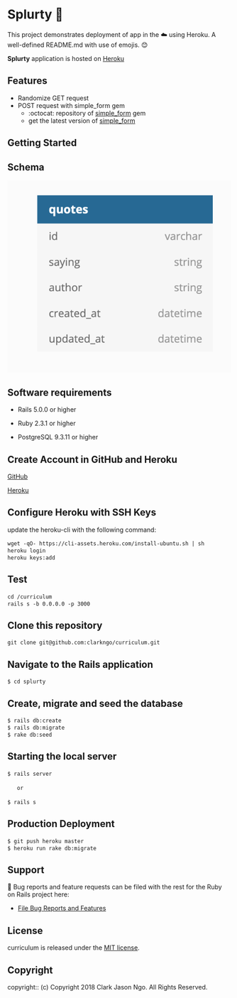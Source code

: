 # Splurty 💬

This project demonstrates deployment of app in the ☁️ using Heroku.
A well-defined README<span>.md with use of emojis. 😊

**Splurty** application is hosted on [Heroku](http://curriculum-clark-ngo.herokuapp.com)

## Features
- Randomize GET request
- POST request with simple_form gem
  - :octocat: repository of [simple_form](https://github.com/plataformatec/simple_form) gem
  - get the latest version of [simple_form](https://rubygems.org/gems/simple_form)

## Getting Started

## Schema
![Schema](schema.png "Schema")

## Software requirements

- Rails 5.0.0 or higher

- Ruby 2.3.1 or higher

- PostgreSQL 9.3.11 or higher

## Create Account in GitHub and Heroku

<a href="https://github.com/">GitHub</a>

<a href="https://www.heroku.com/">Heroku</a>

## Configure Heroku with SSH Keys
update the heroku-cli with the following command:
```
wget -qO- https://cli-assets.heroku.com/install-ubuntu.sh | sh
heroku login
heroku keys:add
```

## Test
```
cd /curriculum
rails s -b 0.0.0.0 -p 3000
```

## Clone this repository
```
git clone git@github.com:clarkngo/curriculum.git
```

## Navigate to the Rails application

```
$ cd splurty
```

## Create, migrate and seed the database

 ```
 $ rails db:create
 $ rails db:migrate
 $ rake db:seed
 ```

## Starting the local server

```
$ rails server

   or

$ rails s
```

## Production Deployment

  ```
  $ git push heroku master
  $ heroku run rake db:migrate
  ```
## Support

🐛 Bug reports and feature requests can be filed with the rest for the Ruby on Rails project here:

* [File Bug Reports and Features](https://github.com/clarkngo/curriculum/issues)

## License

curriculum is released under the [MIT license](https://mit-license.org).

## Copyright

copyright:: (c) Copyright 2018 Clark Jason Ngo. All Rights Reserved.



